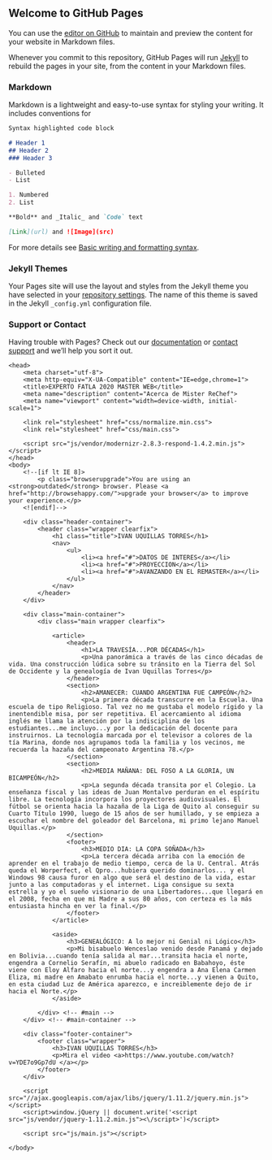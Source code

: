 ## Welcome to GitHub Pages

You can use the [editor on GitHub](https://github.com/danza11/biblix-automatico/edit/gh-pages/index.md) to maintain and preview the content for your website in Markdown files.

Whenever you commit to this repository, GitHub Pages will run [Jekyll](https://jekyllrb.com/) to rebuild the pages in your site, from the content in your Markdown files.

### Markdown

Markdown is a lightweight and easy-to-use syntax for styling your writing. It includes conventions for

```markdown
Syntax highlighted code block

# Header 1
## Header 2
### Header 3

- Bulleted
- List

1. Numbered
2. List

**Bold** and _Italic_ and `Code` text

[Link](url) and ![Image](src)
```

For more details see [Basic writing and formatting syntax](https://docs.github.com/en/github/writing-on-github/getting-started-with-writing-and-formatting-on-github/basic-writing-and-formatting-syntax).

### Jekyll Themes

Your Pages site will use the layout and styles from the Jekyll theme you have selected in your [repository settings](https://github.com/danza11/biblix-automatico/settings/pages). The name of this theme is saved in the Jekyll `_config.yml` configuration file.

### Support or Contact

Having trouble with Pages? Check out our [documentation](https://docs.github.com/categories/github-pages-basics/) or [contact support](https://support.github.com/contact) and we’ll help you sort it out.

<!--[if lt IE 7]>      <html class="no-js lt-ie9 lt-ie8 lt-ie7" lang=""> <![endif]-->
<!--[if IE 7]>         <html class="no-js lt-ie9 lt-ie8" lang=""> <![endif]-->
<!--[if IE 8]>         <html class="no-js lt-ie9" lang=""> <![endif]-->
<!--[if gt IE 8]><!--> <html class="no-js" lang=""> <!--<![endif]-->
    <head>
        <meta charset="utf-8">
        <meta http-equiv="X-UA-Compatible" content="IE=edge,chrome=1">
        <title>EXPERTO FATLA 2020 MASTER WEB</title>
        <meta name="description" content="Acerca de Mister ReChef">
        <meta name="viewport" content="width=device-width, initial-scale=1">
        
        <link rel="stylesheet" href="css/normalize.min.css">
        <link rel="stylesheet" href="css/main.css">

        <script src="js/vendor/modernizr-2.8.3-respond-1.4.2.min.js"></script>
    </head>
    <body>
        <!--[if lt IE 8]>
            <p class="browserupgrade">You are using an <strong>outdated</strong> browser. Please <a href="http://browsehappy.com/">upgrade your browser</a> to improve your experience.</p>
        <![endif]-->

        <div class="header-container">
            <header class="wrapper clearfix">
                <h1 class="title">IVAN UQUILLAS TORRES</h1>
                <nav>
                    <ul>
                        <li><a href="#">DATOS DE INTERES</a></li>
                        <li><a href="#">PROYECCION</a></li>
                        <li><a href="#">AVANZANDO EN EL REMASTER</a></li>
                    </ul>
                </nav>
            </header>
        </div>

        <div class="main-container">
            <div class="main wrapper clearfix">

                <article>
                    <header>
                        <h1>LA TRAVESÍA...POR DÉCADAS</h1>
                        <p>Una panorámica a través de las cinco décadas de vida. Una construcción lúdica sobre su tránsito en la Tierra del Sol de Occidente y la genealogía de Ivan Uquillas Torres</p>
                    </header>
                    <section>
                        <h2>AMANECER: CUANDO ARGENTINA FUE CAMPEÓN</h2>
                        <p>La primera década transcurre en la Escuela. Una escuela de tipo Religioso. Tal vez no me gustaba el modelo rígido y la inentendible misa, por ser repetitiva. El acercamiento al idioma inglés me llama la atención por la indisciplina de los estudiantes...me incluyo...y por la dedicación del docente para instruirnos. La tecnología marcada por el televisor a colores de la tía Marina, donde nos agrupamos toda la familia y los vecinos, me recuerda la hazaña del campeonato Argentina 78.</p>
                    </section>
                    <section>
                        <h2>MEDIA MAÑANA: DEL FOSO A LA GLORIA, UN BICAMPEÓN</h2>
                        <p>La segunda década transita por el Colegio. La enseñanza fiscal y las ideas de Juan Montalvo perduran en el espíritu libre. La tecnología incorpora los proyectores audiovisuales. El fútbol se orienta hacia la hazaña de la Liga de Quito al conseguir su Cuarto Título 1990, luego de 15 años de ser humillado, y se empieza a escuchar el nombre del goleador del Barcelona, mi primo lejano Manuel Uquillas.</p>
                    </section>
                    <footer>
                        <h3>MEDIO DIA: LA COPA SOÑADA</h3>
                        <p>La tercera década arriba con la emoción de aprender en el trabajo de medio tiempo, cerca de la U. Central. Atrás queda el Worperfect, el Qpro...hubiera querido dominarlos... y el Windows 98 causa furor en algo que será el destino de la vida, estar junto a las computadoras y el internet. Liga consigue su sexta estrella y yo el sueño visionario de una Libertadores...que llegará en el 2008, fecha en que mi Madre a sus 80 años, con certeza es la más entusiasta hincha en ver la final.</p>
                    </footer>
                </article>

                <aside>
                    <h3>GENEALÓGICO: A lo mejor ni Genial ni Lógico</h3>
                    <p>Mi bisabuelo Wenceslao venido desde Panamá y dejado en Bolivia...cuando tenía salida al mar...transita hacia el norte, engendra a Cornelio Serafín, mi abuelo radicado en Babahoyo, éste viene con Eloy Alfaro hacia el norte...y engendra a Ana Elena Carmen Eliza, mi madre en Amabato enrumba hacia el norte...y vienen a Quito, en esta ciudad Luz de América aparezco, e increiblemente dejo de ir hacia el Norte.</p>
                </aside>

            </div> <!-- #main -->
        </div> <!-- #main-container -->

        <div class="footer-container">
            <footer class="wrapper">
                <h3>IVAN UQUILLAS TORRES</h3>
				<p>Mira el video <a>https://www.youtube.com/watch?v=YDE7o9Gp7dU </a></p>
            </footer>
        </div>

        <script src="//ajax.googleapis.com/ajax/libs/jquery/1.11.2/jquery.min.js"></script>
        <script>window.jQuery || document.write('<script src="js/vendor/jquery-1.11.2.min.js"><\/script>')</script>

        <script src="js/main.js"></script>

    </body>
</html>

